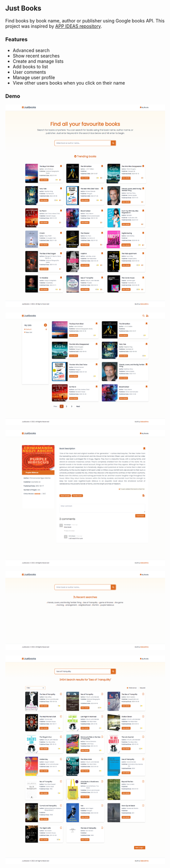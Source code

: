 ## Just Books

Find books by book name, author or publisher using Google books API. This project was inspired by [APP IDEAS repository](https://github.com/florinpop17/app-ideas).

### Features

- Advanced search
- Show recent searches
- Create and manage lists
- Add books to list
- User comments
- Manage user profile
- View other users books when you click on their name

### Demo

![Home](https://raw.githubusercontent.com/babadinho/just-books/main/client/public/just-books.png)

![My Books](https://raw.githubusercontent.com/babadinho/just-books/main/client/public/just-books-mylist.png)

![View Book](https://raw.githubusercontent.com/babadinho/just-books/main/client/public/just-books-view-book.png)

![Search 1](https://raw.githubusercontent.com/babadinho/just-books/main/client/public/just-books-search.png)

![Search 2](https://raw.githubusercontent.com/babadinho/just-books/main/client/public/just-books-search1.png)